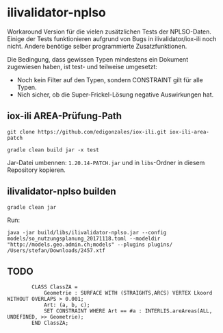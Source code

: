 # ilivalidator-nplso
Workaround Version für die vielen zusätzlichen Tests der NPLSO-Daten. Einige der Tests funktionieren aufgrund von Bugs in ilivalidator/iox-ili noch nicht. Andere benötige selber programmierte Zusatzfunktionen.

Die Bedingung, dass gewissen Typen mindestens ein Dokument zugewiesen haben, ist test- und teilweise umgesetzt:
- Noch kein Filter auf den Typen, sondern CONSTRAINT gilt für alle Typen.
- Nich sicher, ob die Super-Frickel-Lösung negative Auswirkungen hat.

## iox-ili AREA-Prüfung-Path
```
git clone https://github.com/edigonzales/iox-ili.git iox-ili-area-patch

gradle clean build jar -x test
```

Jar-Datei umbennen: `1.20.14-PATCH.jar` und in `libs`-Ordner in diesem Repository kopieren.

## ilivalidator-nplso builden
```
gradle clean jar
```


Run:
```
java -jar build/libs/ilivalidator-nplso.jar --config models/so_nutzungsplanung_20171118.toml --modeldir "http://models.geo.admin.ch;models" --plugins plugins/ /Users/stefan/Downloads/2457.xtf
```




## TODO
```
        CLASS ClassZA =
			Geometrie : SURFACE WITH (STRAIGHTS,ARCS) VERTEX Lkoord WITHOUT OVERLAPS > 0.001;
			Art: (a, b, c);
			SET CONSTRAINT WHERE Art == #a : INTERLIS.areAreas(ALL, UNDEFINED, >> Geometrie);
		END ClassZA;

```